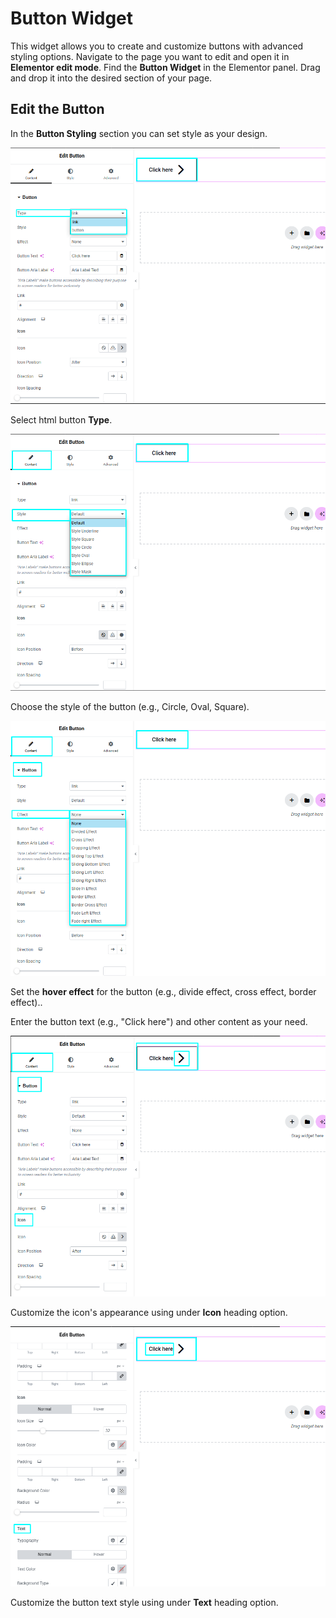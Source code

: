 # Button Widget

This widget allows you to create and customize buttons with advanced styling options. Navigate to the page you want to edit and open it in **Elementor edit mode**. Find the **Button Widget** in the Elementor panel. Drag and drop it into the desired section of your page.

## Edit the Button  
 In the **Button Styling** section you can set style as your design.

<p class="cxf--img-wrapper">
    <img src="/assets/framework/images/widgets/general-elements/button/button_1.png" alt="">
</p>

Select html button **Type**.

<p class="cxf--img-wrapper">
    <img src="/assets/framework/images/widgets/general-elements/button/button_2.png" alt="">
</p>

Choose the style of the button (e.g., Circle, Oval, Square). 

<p class="cxf--img-wrapper">
    <img src="/assets/framework/images/widgets/general-elements/button/button_3.png" alt="">
</p>

Set the **hover effect** for the button (e.g., divide effect, cross effect, border effect)..

Enter the button text (e.g., "Click here") and other content as your need.

<p class="cxf--img-wrapper">
    <img src="/assets/framework/images/widgets/general-elements/button/button_4.png" alt="">
</p>

Customize the icon's appearance using under **Icon** heading option.

<p class="cxf--img-wrapper">
    <img src="/assets/framework/images/widgets/general-elements/button/button_6.png" alt="">
</p>

Customize the button text style using under **Text** heading option.

 